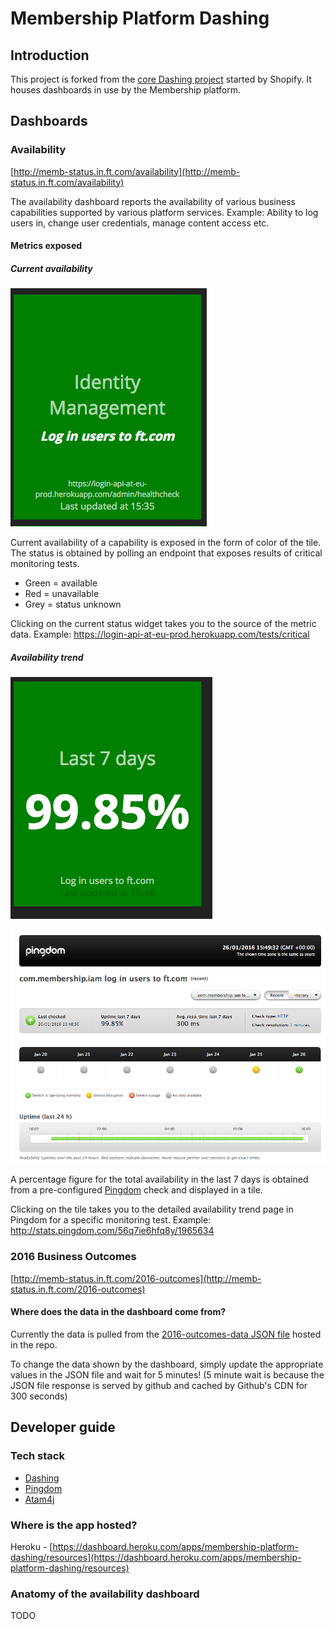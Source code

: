 # Membership Platform Dashing

## Introduction

This project is forked from the [core Dashing project](http://shopify.github.com/dashing) started by Shopify. It houses
dashboards in use by the Membership platform.

## Dashboards

### Availability

[http://memb-status.in.ft.com/availability](http://memb-status.in.ft.com/availability)     

The availability dashboard reports the availability of various business capabilities supported by various platform
services. Example: Ability to log users in, change user credentials, manage content access etc.
 
#### Metrics exposed

##### Current availability

![login-current-availability](documentation-assets/login-current-availability.png)

Current availability of a capability is exposed in the form of color of the tile. The status is obtained by polling an
endpoint that exposes results of critical monitoring tests.   

* Green = available
* Red = unavailable
* Grey = status unknown

Clicking on the current status widget takes you to the source of the metric data. Example: https://login-api-at-eu-prod.herokuapp.com/tests/critical

##### Availability trend

![login-availability-trend](documentation-assets/login-availability-trend.png)

![login-pingdom-availability-trend](documentation-assets/login-pingdom-availability-trend.png)

A percentage figure for the total availability in the last 7 days is obtained from a pre-configured 
[Pingdom](https://www.pingdom.com/) check and displayed in a tile. 

Clicking on the tile takes you to the detailed availability trend page in Pingdom for a specific monitoring test. 
Example: http://stats.pingdom.com/56q7ie6hfq8y/1965634

### 2016 Business Outcomes

[http://memb-status.in.ft.com/2016-outcomes](http://memb-status.in.ft.com/2016-outcomes)

#### Where does the data in the dashboard come from?

Currently the data is pulled from the [2016-outcomes-data JSON file](/public/2016-outcomes-data.json) hosted in the repo.

To change the data shown by the dashboard, simply update the appropriate values in the JSON file and wait for 5 minutes!
(5 minute wait is because the JSON file response is served by github and cached by Github's CDN for 300 seconds)

## Developer guide

### Tech stack
* [Dashing](https://github.com/Shopify/dashing)
* [Pingdom](https://www.pingdom.com/)
* [Atam4j](https://github.com/atam4j/atam4j)

### Where is the app hosted?

Heroku - [https://dashboard.heroku.com/apps/membership-platform-dashing/resources](https://dashboard.heroku.com/apps/membership-platform-dashing/resources)

### Anatomy of the availability dashboard
TODO